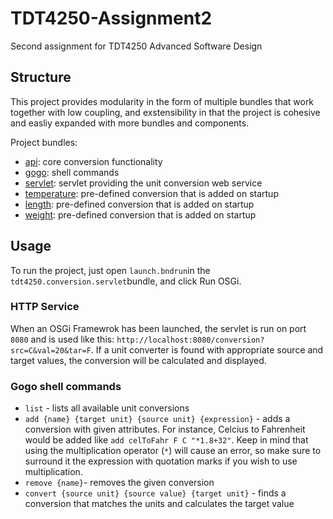 # TDT4250-Assignment2
Second assignment for TDT4250 Advanced Software Design

## Structure
This project provides modularity in the form of multiple bundles that work together with low coupling, and exstensibility in that the project is cohesive and easliy expanded with more bundles and components.

Project bundles:
* [api](tdt4250.conversion.api): core conversion functionality
* [gogo](tdt4250.conversion.gogo): shell commands 
* [servlet](tdt4250.conversion.servlet): servlet providing the unit conversion web service
* [temperature](tdt4250.conversion.temperature): pre-defined conversion that is added on startup
* [length](tdt4250.conversion.length): pre-defined conversion that is added on startup
* [weight](tdt4250.conversion.weight): pre-defined conversion that is added on startup

## Usage

To run the project, just open `launch.bndrun`in the `tdt4250.conversion.servlet`bundle, and click Run OSGi.

### HTTP Service
When an OSGi Framewrok has been launched, the servlet is run on port `8080` and is used like this: `http://localhost:8080/conversion?src=C&val=20&tar=F`.
If a unit converter is found with appropriate source and target values, the conversion will be calculated and displayed.

### Gogo shell commands 
* `list` - lists all available unit conversions
* `add {name} {target unit} {source unit} {expression}` - adds a conversion with given attributes. For instance, Celcius to Fahrenheit would be added like `add celToFahr F C "*1.8+32"`. Keep in mind that using the multiplication operator (`*`) will cause an error, so make sure to surround it the expression with quotation marks if you wish to use multiplication.
* `remove {name}`- removes the given conversion
* `convert {source unit} {source value} {target unit}` - finds a conversion that matches the units and calculates the target value


